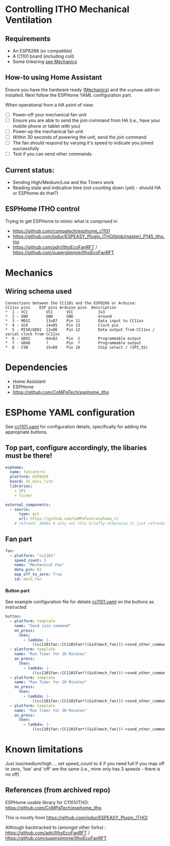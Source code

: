 # Controlling ITHO Mechanical Ventilation

## Requirements

- An ESP8266 (or compatible)
- A C1101 board (including coil)
- Some tinkering [see Mechanics](#mechanics)

## How-to using Home Assistant

Ensure you have the hardware ready ([Mechanics](#mechanics)) and the `esphome` add-on installed. Next follow the ESPHome YAML configuration part.

When operational from a HA point of view:

- [ ] Power-off your mechanical fan unit
- [ ] Ensure you are able to send the join command from HA (i.e., have your mobile phone or tablet with you)
- [ ] Power-up the mechanical fan unit
- [ ] *Within* 30 seconds of powering the unit, send the join command
- [ ] The fan should respond by varying it's speed to indicate you joined successfully
- [ ] Test if you can send other commands.

## Current status:

 - Sending High/Medium/Low and the Timers work
 - Reading state and indicative time (not counting down (yet) - should HA or ESPhome do that?)

## ESPHome ITHO control
Trying to get ESPHome to mimic what is comprised in

 - https://github.com/compatech/esphome_c1101
 - https://github.com/jodur/ESPEASY_Plugin_ITHO/blob/master/_P145_Itho.ino
 - https://github.com/adri/IthoEcoFanRFT / https://github.com/supersjimmie/IthoEcoFanRFT


# Mechanics

## Wiring schema used

```
Connections between the CC1101 and the ESP8266 or Arduino:
CC11xx pins    ESP pins Arduino pins  Description
*  1 - VCC        VCC      VCC           3v3
*  2 - GND        GND      GND           Ground
*  3 - MOSI       13=D7    Pin 11        Data input to CC11xx
*  4 - SCK        14=D5    Pin 13        Clock pin
*  5 - MISO/GDO1  12=D6    Pin 12        Data output from CC11xx / serial clock from CC11xx
*  6 - GDO2       04=D2    Pin  2        Programmable output
*  7 - GDO0       ?        Pin  ?        Programmable output
*  8 - CSN        15=D8    Pin 10        Chip select / (SPI_SS)
```

# Dependencies

 - Home Assistant
 - ESPHome
 - https://github.com/CoMPaTech/esphome_itho

# ESPhome YAML configuration

See [cc1101.yaml](cc1101.yaml) for configuration details, specifically for adding the appropriate buttons.

## Top part, configure accordingly, the libaries **must** be there!


```yaml
esphome:
  name: fancontrol
  platform: ESP8266
  board: d1_mini_lite
  libraries:
    - SPI
    - Ticker

external_components:
  - source:
      type: git
      url: https://github.com/CoMPaTech/esphome_ct
    # refresh: 3600s # only set this briefly otherwise it just refreshes daily, see https://esphome.io/components/external_components#external-components-refresh for setting refresh too low
```

## Fan part

```yaml
fan:
  - platform: "cc1101"
    speed_count: 3
    name: "Mechanical Fan"
    data_pin: D1
    map_off_to_zero: True
    id: mech_fan
```

#### Button part

See example configuration file for details [cc1101.yaml](cc1101.yaml) on the buttons as instructed

```yaml
button:
  - platform: template
    name: "Send join command"
    on_press:
      then:
        - lambda: |-
            ((cc1101fan::CC1101Fan*)(&id(mech_fan)))->send_other_command(0);
  - platform: template
    name: "Run Timer for 10 Minutes"
    on_press:
      then:
        - lambda: |-
            ((cc1101fan::CC1101Fan*)(&id(mech_fan)))->send_other_command(1);
  - platform: template
    name: "Run Timer for 20 Minutes"
    on_press:
      then:
        - lambda: |-
            ((cc1101fan::CC1101Fan*)(&id(mech_fan)))->send_other_command(2);
  - platform: template
    name: "Run Timer for 30 Minutes"
    on_press:
      then:
        - lambda: |-
            ((cc1101fan::CC1101Fan*)(&id(mech_fan)))->send_other_command(3);
```

# Known limitations

Just low/medium/high ... set speed_count to 4 if you need full
If you map off to zero, 'low' and 'off' are the same (i.e., mine only has 3 speeds - there is no off)

## References (from archived repo)

ESPHome usable library for C1101/ITHO: https://github.com/CoMPaTech/esphome_itho

This is mostly from https://github.com/jodur/ESPEASY_Plugin_ITHO/

Although backtracked to (amongst other forks) : https://github.com/adri/IthoEcoFanRFT / https://github.com/supersjimmie/IthoEcoFanRFT



